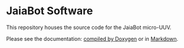 # JaiaBot Software

This repository houses the source code for the JaiaBot micro-UUV. 

Please see the documentation: [compiled by Doxygen](https://docs.jaia.tech/) or in [Markdown](https://github.com/jaiarobotics/jaiabot/blob/1.y/src/doc/markdown/page01_main.md).
